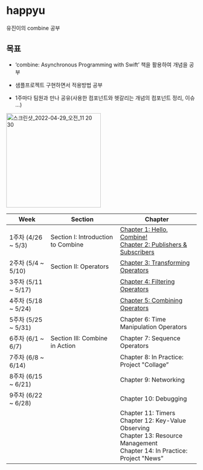 
# happyu

유진이의 combine 공부

  

  

## 목표

  

- ‘combine: Asynchronous Programming with Swift’ 책을 활용하여 개념을 공부

  

- 샘플프로젝트 구현하면서 적용방법 공부

  

- 1주마다 팀원과 만나 공유(사용한 컴포넌트와 헷갈리는 개념의 컴포넌트 정리, 이슈 ...)

  

  

<img width="250" alt="스크린샷_2022-04-29_오전_11 20 30" src="https://user-images.githubusercontent.com/50395024/166300857-5d785023-cb10-49a5-b9a2-d1b4ec28b002.png">

  

  

  

| Week | Section | Chapter |
| --- | --- | --- |
| 1주차 (4/26 ~ 5/3) | Section I: Introduction to Combine | [Chapter 1: Hello, Combine!](./chapter01/Chapter01.md)<br />[Chapter 2: Publishers & Subscribers](./chapter02/Chapter02.md) |
| 2주차 (5/4 ~ 5/10) | Section II: Operators | [Chapter 3: Transforming Operators](./chapter03/Chapter03.md) |
| 3주차 (5/11 ~ 5/17) |  | [Chapter 4: Filtering Operators](./chapter04/Chapter04.md) |
| 4주차 (5/18 ~ 5/24) |  | [Chapter 5: Combining Operators](./chapter05/Chapter05.md) |
| 5주차 (5/25 ~ 5/31) |  | Chapter 6: Time Manipulation Operators |
| 6주차 (6/1 ~ 6/7) | Section III: Combine in Action | Chapter 7: Sequence Operators |
| 7주차 (6/8 ~ 6/14) |  | Chapter 8: In Practice: Project "Collage” |
| 8주차 (6/15 ~ 6/21) |  | Chapter 9: Networking  |
| 9주차 (6/22 ~ 6/28) |  | Chapter 10: Debugging |
|  |  | Chapter 11: Timers <br />Chapter 12: Key-Value Observing<br />Chapter 13: Resource Management <br />Chapter 14: In Practice: Project "News” |
